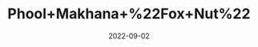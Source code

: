 ---
title: 'Phool+Makhana+%22Fox+Nut%22'
date: '2022-09-02' 
metatag: '' 
inventory: '0' 
draft: false 
# meta description 
shortDescripton: ''
description: 'Dry+Fruit'
longdescription: ''
featured: True
# product Price
price: '120.0'
# Product Short Description
shortDescription: ''
productID: 'A5DDB295-982A-ED11-9968-005056B3A416'
type: 'products'
category: 'Dry+Fruit' 
thumnailproduct: 'https://aminsaddiquidawakhana.eralive.net/images/products/A5DDB295-982A-ED11-9968-005056B3A4161.png' 
images:
  - image: 'images/products/A5DDB295-982A-ED11-9968-005056B3A4161.png'  
Variants:
---